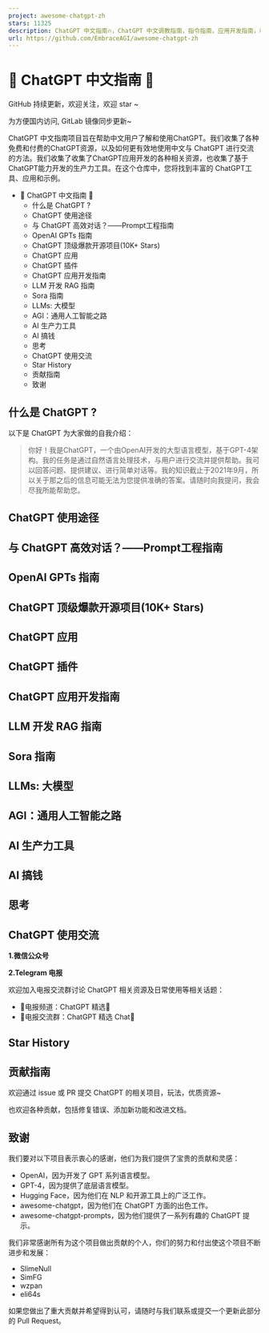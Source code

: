 ```yaml
---
project: awesome-chatgpt-zh
stars: 11325
description: ChatGPT 中文指南🔥，ChatGPT 中文调教指南，指令指南，应用开发指南，精选资源清单，更好的使用 chatGPT 让你的生产力 up up up! 🚀
url: https://github.com/EmbraceAGI/awesome-chatgpt-zh
---
```


🤖 ChatGPT 中文指南 🤖
==================

GitHub 持续更新，欢迎关注，欢迎 star ~

为方便国内访问, GitLab 镜像同步更新~

ChatGPT 中文指南项目旨在帮助中文用户了解和使用ChatGPT。我们收集了各种免费和付费的ChatGPT资源，以及如何更有效地使用中文与 ChatGPT 进行交流的方法。我们收集了收集了ChatGPT应用开发的各种相关资源，也收集了基于 ChatGPT能力开发的生产力工具。在这个仓库中，您将找到丰富的 ChatGPT工具、应用和示例。

-   🤖 ChatGPT 中文指南 🤖
    -   什么是 ChatGPT ?
    -   ChatGPT 使用途径
    -   与 ChatGPT 高效对话？——Prompt工程指南
    -   OpenAI GPTs 指南
    -   ChatGPT 顶级爆款开源项目(10K+ Stars)
    -   ChatGPT 应用
    -   ChatGPT 插件
    -   ChatGPT 应用开发指南
    -   LLM 开发 RAG 指南
    -   Sora 指南
    -   LLMs: 大模型
    -   AGI：通用人工智能之路
    -   AI 生产力工具
    -   AI 搞钱
    -   思考
    -   ChatGPT 使用交流
    -   Star History
    -   贡献指南
    -   致谢

什么是 ChatGPT ?
-------------

以下是 ChatGPT 为大家做的自我介绍：

> 你好！我是ChatGPT，一个由OpenAI开发的大型语言模型，基于GPT-4架构。我的任务是通过自然语言处理技术，与用户进行交流并提供帮助。我可以回答问题、提供建议、进行简单对话等。我的知识截止于2021年9月，所以关于那之后的信息可能无法为您提供准确的答案。请随时向我提问，我会尽我所能帮助您。

ChatGPT 使用途径
------------

与 ChatGPT 高效对话？——Prompt工程指南
---------------------------

OpenAI GPTs 指南
--------------

ChatGPT 顶级爆款开源项目(10K+ Stars)
----------------------------

ChatGPT 应用
----------

ChatGPT 插件
----------

ChatGPT 应用开发指南
--------------

LLM 开发 RAG 指南
-------------

Sora 指南
-------

LLMs: 大模型
---------

AGI：通用人工智能之路
------------

AI 生产力工具
--------

AI 搞钱
-----

思考
--

ChatGPT 使用交流
------------

**1.微信公众号**

**2.Telegram 电报**

欢迎加入电报交流群讨论 ChatGPT 相关资源及日常使用等相关话题：

-   🚀电报频道：ChatGPT 精选🚀
-   🚀电报交流群：ChatGPT 精选 Chat🚀

Star History
------------

贡献指南
----

欢迎通过 issue 或 PR 提交 ChatGPT 的相关项目，玩法，优质资源~

也欢迎各种贡献，包括修复错误、添加新功能和改进文档。

致谢
--

我们要对以下项目表示衷心的感谢，他们为我们提供了宝贵的贡献和灵感：

-   OpenAI，因为开发了 GPT 系列语言模型。
-   GPT-4，因为提供了底层语言模型。
-   Hugging Face，因为他们在 NLP 和开源工具上的广泛工作。
-   awesome-chatgpt，因为他们在 ChatGPT 方面的出色工作。
-   awesome-chatgpt-prompts，因为他们提供了一系列有趣的 ChatGPT 提示。

我们非常感谢所有为这个项目做出贡献的个人，你们的努力和付出使这个项目不断进步和发展：

-   SlimeNull
-   SimFG
-   wzpan
-   eli64s

如果您做出了重大贡献并希望得到认可，请随时与我们联系或提交一个更新此部分的 Pull Request。

